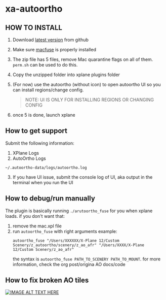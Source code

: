 # xa-autoortho


## HOW TO INSTALL

1. Download [latest version](https://github.com/xairline/xa-autoortho/releases/latest) from github
2. Make sure [macfuse](https://osxfuse.github.io/) is properly installed
3. The zip file has 5 files, remove Mac quarantine flags on all of them. ``perm.sh`` can be used to do this.
4. Copy the unzipped folder into xplane plugins folder
5. (For now) use the autoortho (without icon) to open autoortho UI so you can install regions/change config. 

    > NOTE: UI IS ONLY FOR INSTALLING REGIONS OR CHANGING CONFIG
6. once 5 is done, launch xplane

## How to get support
Submit the following information:

1. XPlane Logs
2. AutoOrtho Logs
```shell
~/.autoortho-data/logs/autoortho.log
```
3. If you have UI issue, submit the console log of UI, aka output in the terminal when you run the UI

## How to debug/run manually
The plugin is basically running `./arutoortho_fuse` for you when xplane loads. if you don't want that:
1. remove the mac.xpl file
2. run `autoortho_fuse` with right arguments
   example:
   ```
   autoortho_fuse "/Users/XXXXXX/X-Plane 12/Custom Scenery/z_autoortho/scenery/z_ao_afr" "/Users/XXXX/X-Plane 12/Custom Scenery/z_ao_afr"
   ```
   the syntax is `autoortho_fuse PATH_TO_SCENERY PATH_TO_MOUNT`. for more information, check the org post/origina AO docs/code

## How to fix broken AO tiles
[![IMAGE ALT TEXT HERE](https://img.youtube.com/vi/f3gU3oHv4BA/0.jpg)](https://www.youtube.com/watch?v=f3gU3oHv4BA)

